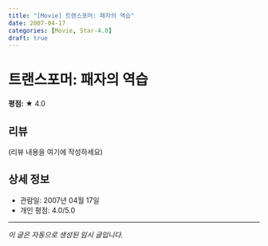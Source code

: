 ```yaml
---
title: "[Movie] 트랜스포머: 패자의 역습"
date: 2007-04-17
categories: [Movie, Star-4.0]
draft: true
---
```


# 트랜스포머: 패자의 역습

**평점:** ★ 4.0

## 리뷰

(리뷰 내용을 여기에 작성하세요)

## 상세 정보

- 관람일: 2007년 04월 17일
- 개인 평점: 4.0/5.0

---

*이 글은 자동으로 생성된 임시 글입니다.*
